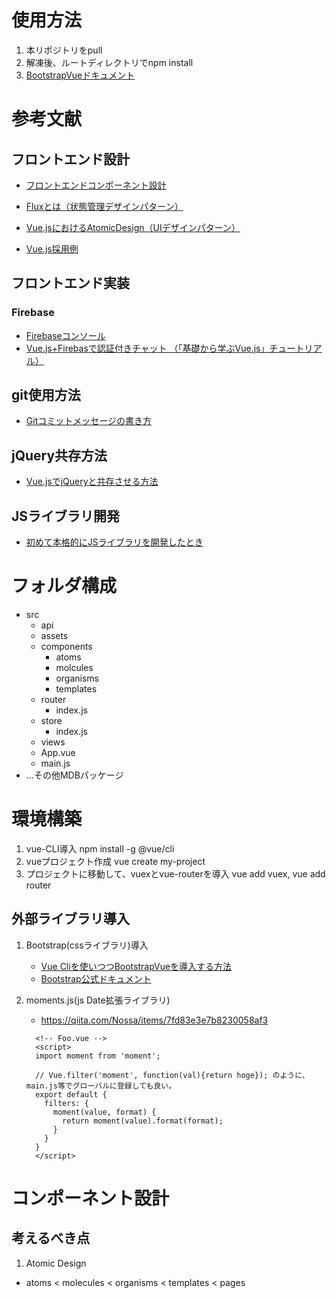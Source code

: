 # 使用方法
1. 本リポジトリをpull
2. 解凍後、ルートディレクトリでnpm install
3. [BootstrapVueドキュメント](https://bootstrap-vue.org/docs)

# 参考文献
## フロントエンド設計
- <a href="https://qiita.com/seya/items/8814e905693f00cdade2" target="_blank">フロントエンドコンポーネント設計</a>
- <a href="https://qiita.com/kahirokunn/items/f764302db290a504cc19" target="_blank">Fluxとは（状態管理デザインパターン）</a>
- <a href="https://qiita.com/d2cd-kimura/items/4aee84da42131f40b808" target="_blank">Vue.jsにおけるAtomicDesign（UIデザインパターン）</a>

- <a href="https://qiita.com/00092/items/52d641af8d37e2b07916" target="_blank">Vue.js採用例</a>

## フロントエンド実装
### Firebase
- <a href="https://console.firebase.google.com/u/0/project/todo-app-30380/overview?hl=ja">Firebaseコンソール</a>
- <a href="https://cr-vue.mio3io.com/tutorials/firebase.html#firebase-%E3%81%AE%E5%88%9D%E6%9C%9F%E5%8C%96">Vue.js+Firebasで認証付きチャット （「基礎から学ぶVue.js」チュートリアル）</a>

## git使用方法
- <a href="https://qiita.com/itosho/items/9565c6ad2ffc24c09364" target="_blank">Gitコミットメッセージの書き方</a>

## jQuery共存方法
- [Vue.jsでjQueryと共存させる方法](https://qiita.com/g-taguchi/items/15b2f5392f5556ac5a70)

## JSライブラリ開発
- [初めて本格的にJSライブラリを開発したとき](https://blog.natade.net/2019/07/28/javascript-es2015-es6-npm-%E3%83%A9%E3%82%A4%E3%83%96%E3%83%A9%E3%83%AA%E9%96%8B%E7%99%BA/)

# フォルダ構成
- src
  - api
  - assets
  - components
    - atoms
    - molcules
    - organisms
    - templates
  - router
    - index.js
  - store
    - index.js
  - views
  - App.vue
  - main.js
- ...その他MDBパッケージ


# 環境構築
1. vue-CLI導入 npm install -g @vue/cli
2. vueプロジェクト作成 vue create my-project
3. プロジェクトに移動して、vuexとvue-routerを導入 vue add vuex, vue add router

## 外部ライブラリ導入
1. Bootstrap(cssライブラリ)導入 
    - [Vue Cliを使いつつBootstrapVueを導入する方法](https://nekorokkekun.hatenablog.com/entry/2019/07/31/162227)
    - [Bootstrap公式ドキュメント](https://getbootstrap.jp/docs/4.5/components/forms/)

2. moments.js(js Date拡張ライブラリ)
    - https://qiita.com/Nossa/items/7fd83e3e7b8230058af3
    ```vue
      <!-- Foo.vue -->
      <script>
      import moment from 'moment';

      // Vue.filter('moment', function(val){return hoge}); のように、main.js等でグローバルに登録しても良い。
      export default {
        filters: {
          moment(value, format) {
            return moment(value).format(format);
          }
        }
      }
      </script>
    ```

# コンポーネント設計
## 考えるべき点
1. Atomic Design
  - atoms < molecules < organisms < templates < pages